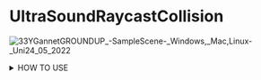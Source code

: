 # UltraSoundRaycastCollision
![33YGannetGROUNDUP_-_SampleScene_-_Windows,_Mac,_Linux_-_Uni24_05_2022](https://user-images.githubusercontent.com/89361982/170090687-8fe135b4-aca4-4072-bc68-361561659832.gif)
<details>
<summary>HOW TO USE </summary>

- YOU set the skin unity model as a trigger object
- You create an cube and attatch the script to it, these will act as colliders,also add rigid body or ontrigger will not work

- you place the colliders onto the surface of the unity probe and then parent them to it
- from my understanding the probe end is flat and generally you want to lay them flat to get a reeding so im i think one ray in the midle of the object would work even with very wide probes becaus in the situation of you not laying it flat then i would assume you wouldnt get 
- If you do need multiple rays i could write an external script that takes in all of the distances and then averages them by adding them and dividng by the number of objects collided

- WHEN THE PROBE MAKES CONTACT it will return the distance between the closest surface point on the skin to the current object location
- to get the pressure you would multiply this distance by the compression ratio of the balistic gel
- ie if it takes 10 grams to push the probe 1cm into the gel then you would multiply the distance by 10 to get the pressure
- you could proably find the compression ratio by using one of your force probes and mesuring how much force it takes to push in 1cm or you may have been given those stats when you bought the gel
- i would assume that probes with larger surface area would have higher compression ratios so you may have to do the test with each probe

  
<details>

<details>
<summary>Inspector Options </summary>
EDITABLE
- DEFAULT ORGIN AND LOOKAT CAN BE CHANGED BY USER THROUGH THE INSPECTOR
- YOU CAN CHANGE THE axis to point in a diffrent direction if you want, by default its pointin in the z direction
- LAYER MASK CAN ALSO BE CHANGED THROUGH THE INSPECTOR
- compression ratio can be changed through the inspector

DISPLAY
- ray orgins and ray lookat give world cordinates for default orgin and lookat they arnt meant to be changed by user but if you do they will just reset on next collision
- ray length gives the length of the ray
- ray distance gives the distance from ray lookat to closest surface point
- pressure multiplies the compression ratio with the ray_distance
<details>	
	
	
	
	
	
